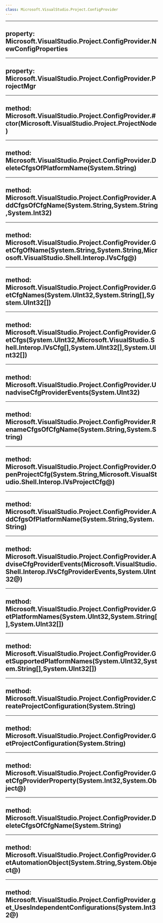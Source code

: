 ```yaml
---
class: Microsoft.VisualStudio.Project.ConfigProvider
---
```


---
property: Microsoft.VisualStudio.Project.ConfigProvider.NewConfigProperties
---

---
property: Microsoft.VisualStudio.Project.ConfigProvider.ProjectMgr
---

---
method: Microsoft.VisualStudio.Project.ConfigProvider.#ctor(Microsoft.VisualStudio.Project.ProjectNode)
---

---
method: Microsoft.VisualStudio.Project.ConfigProvider.DeleteCfgsOfPlatformName(System.String)
---

---
method: Microsoft.VisualStudio.Project.ConfigProvider.AddCfgsOfCfgName(System.String,System.String,System.Int32)
---

---
method: Microsoft.VisualStudio.Project.ConfigProvider.GetCfgOfName(System.String,System.String,Microsoft.VisualStudio.Shell.Interop.IVsCfg@)
---

---
method: Microsoft.VisualStudio.Project.ConfigProvider.GetCfgNames(System.UInt32,System.String[],System.UInt32[])
---

---
method: Microsoft.VisualStudio.Project.ConfigProvider.GetCfgs(System.UInt32,Microsoft.VisualStudio.Shell.Interop.IVsCfg[],System.UInt32[],System.UInt32[])
---

---
method: Microsoft.VisualStudio.Project.ConfigProvider.UnadviseCfgProviderEvents(System.UInt32)
---

---
method: Microsoft.VisualStudio.Project.ConfigProvider.RenameCfgsOfCfgName(System.String,System.String)
---

---
method: Microsoft.VisualStudio.Project.ConfigProvider.OpenProjectCfg(System.String,Microsoft.VisualStudio.Shell.Interop.IVsProjectCfg@)
---

---
method: Microsoft.VisualStudio.Project.ConfigProvider.AddCfgsOfPlatformName(System.String,System.String)
---

---
method: Microsoft.VisualStudio.Project.ConfigProvider.AdviseCfgProviderEvents(Microsoft.VisualStudio.Shell.Interop.IVsCfgProviderEvents,System.UInt32@)
---

---
method: Microsoft.VisualStudio.Project.ConfigProvider.GetPlatformNames(System.UInt32,System.String[],System.UInt32[])
---

---
method: Microsoft.VisualStudio.Project.ConfigProvider.GetSupportedPlatformNames(System.UInt32,System.String[],System.UInt32[])
---

---
method: Microsoft.VisualStudio.Project.ConfigProvider.CreateProjectConfiguration(System.String)
---

---
method: Microsoft.VisualStudio.Project.ConfigProvider.GetProjectConfiguration(System.String)
---

---
method: Microsoft.VisualStudio.Project.ConfigProvider.GetCfgProviderProperty(System.Int32,System.Object@)
---

---
method: Microsoft.VisualStudio.Project.ConfigProvider.DeleteCfgsOfCfgName(System.String)
---

---
method: Microsoft.VisualStudio.Project.ConfigProvider.GetAutomationObject(System.String,System.Object@)
---

---
method: Microsoft.VisualStudio.Project.ConfigProvider.get_UsesIndependentConfigurations(System.Int32@)
---

